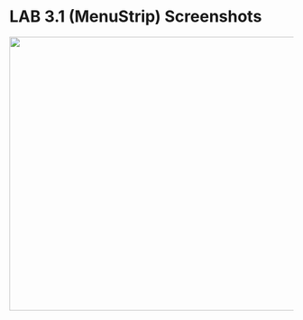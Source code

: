 # LAB 3.1 (MenuStrip) Screenshots
<img src="Screenshot 2021-10-14 160403.png" height="486" width="541"> 
